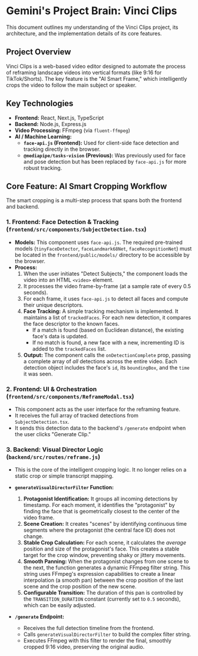 # Gemini's Project Brain: Vinci Clips

This document outlines my understanding of the Vinci Clips project, its architecture, and the implementation details of its core features.

## Project Overview

Vinci Clips is a web-based video editor designed to automate the process of reframing landscape videos into vertical formats (like 9:16 for TikTok/Shorts). The key feature is the "AI Smart Frame," which intelligently crops the video to follow the main subject or speaker.

## Key Technologies

- **Frontend:** React, Next.js, TypeScript
- **Backend:** Node.js, Express.js
- **Video Processing:** FFmpeg (via `fluent-ffmpeg`)
- **AI / Machine Learning:**
    - **`face-api.js` (Frontend):** Used for client-side face detection and tracking directly in the browser.
    - **`@mediapipe/tasks-vision` (Previous):** Was previously used for face and pose detection but has been replaced by `face-api.js` for more robust tracking.

## Core Feature: AI Smart Cropping Workflow

The smart cropping is a multi-step process that spans both the frontend and backend.

### 1. Frontend: Face Detection & Tracking (`frontend/src/components/SubjectDetection.tsx`)

- **Models:** This component uses `face-api.js`. The required pre-trained models (`tinyFaceDetector`, `faceLandmark68Net`, `faceRecognitionNet`) must be located in the `frontend/public/models/` directory to be accessible by the browser.
- **Process:**
    1.  When the user initiates "Detect Subjects," the component loads the video into an HTML `<video>` element.
    2.  It processes the video frame-by-frame (at a sample rate of every 0.5 seconds).
    3.  For each frame, it uses `face-api.js` to detect all faces and compute their unique descriptors.
    4.  **Face Tracking:** A simple tracking mechanism is implemented. It maintains a list of `trackedFaces`. For each new detection, it compares the face descriptor to the known faces.
        - If a match is found (based on Euclidean distance), the existing face's data is updated.
        - If no match is found, a new face with a new, incrementing ID is added to the `trackedFaces` list.
    5.  **Output:** The component calls the `onDetectionComplete` prop, passing a complete array of *all* detections across the entire video. Each detection object includes the face's `id`, its `boundingBox`, and the `time` it was seen.

### 2. Frontend: UI & Orchestration (`frontend/src/components/ReframeModal.tsx`)

- This component acts as the user interface for the reframing feature.
- It receives the full array of tracked detections from `SubjectDetection.tsx`.
- It sends this detection data to the backend's `/generate` endpoint when the user clicks "Generate Clip."

### 3. Backend: Visual Director Logic (`backend/src/routes/reframe.js`)

- This is the core of the intelligent cropping logic. It no longer relies on a static crop or simple transcript mapping.
- **`generateVisualDirectorFilter` Function:**
    1.  **Protagonist Identification:** It groups all incoming detections by timestamp. For each moment, it identifies the "protagonist" by finding the face that is geometrically closest to the center of the video frame.
    2.  **Scene Creation:** It creates "scenes" by identifying continuous time segments where the protagonist (the central face ID) does not change.
    3.  **Stable Crop Calculation:** For each scene, it calculates the *average* position and size of the protagonist's face. This creates a stable target for the crop window, preventing shaky or jittery movements.
    4.  **Smooth Panning:** When the protagonist changes from one scene to the next, the function generates a dynamic FFmpeg filter string. This string uses FFmpeg's expression capabilities to create a linear interpolation (a smooth pan) between the crop position of the last scene and the crop position of the new scene.
    5.  **Configurable Transition:** The duration of this pan is controlled by the `TRANSITION_DURATION` constant (currently set to `0.5` seconds), which can be easily adjusted.

- **`/generate` Endpoint:**
    - Receives the full detection timeline from the frontend.
    - Calls `generateVisualDirectorFilter` to build the complex filter string.
    - Executes FFmpeg with this filter to render the final, smoothly cropped 9:16 video, preserving the original audio.
